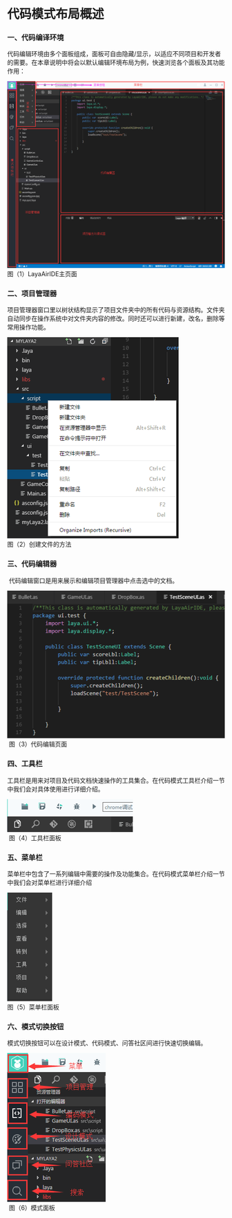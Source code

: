 # 代码模式布局概述

 

### 一、代码编译环境

​        代码编辑环境由多个面板组成，面板可自由隐藏/显示，以适应不同项目和开发者的需要。在本章说明中将会以默认编辑环境布局为例，快速浏览各个面板及其功能作用：

![blob.png](img/1.png)<br/>
​	图（1）LayaAirIDE主页面



### 二、项目管理器

​        项目管理器窗口里以树状结构显示了项目文件夹中的所有代码与资源结构。文件夹自动同步在操作系统中对文件夹内容的修改。同时还可以进行新建，改名，删除等常用操作功能。

![blob.png](img/2.png)<br/>
​	图（2）创建文件的方法

 

### 三、代码编辑器

​        代码编辑窗口是用来展示和编辑项目管理器中点击选中的文档。

![blob.png](img/3.png)<br/>
​	图（3）代码编辑页面



### 四、工具栏

​        工具栏是用来对项目及代码文档快速操作的工具集合。在代码模式工具栏介绍一节中我们会对具体使用进行详细介绍。

 ![blob.png](img/4.png)<br/>
​	图（4）工具栏面板

 



### 五、菜单栏

​        菜单栏中包含了一系列编辑中需要的操作及功能集合。在代码模式菜单栏介绍一节中我们会对菜单栏进行详细介绍

![blob.png](img/5.png)<br/>
图（5）菜单栏面板

 



### 六、模式切换按钮

​        模式切换按钮可以在设计模式、代码模式、问答社区间进行快速切换编辑。 

![blob.png](img/6.png)<br/>
​	图（6）模式面板